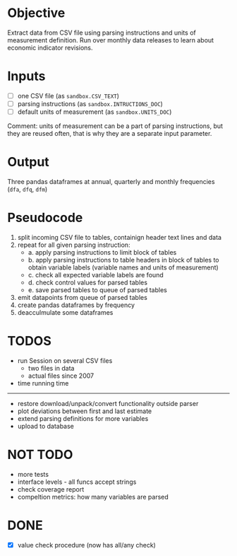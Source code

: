 Objective
=========

Extract data from CSV file using parsing instructions and units of measurement definition. 
Run over monthly data releases to learn about economic indicator revisions.

Inputs
======

- [ ] one CSV file (as `sandbox.CSV_TEXT`)
- [ ] parsing instructions (as `sandbox.INTRUCTIONS_DOC`)
- [ ] default units of measurement (as `sandbox.UNITS_DOC`)

Comment: units of measurement can be a part of parsing instructions, 
         but they are reused often, that is why they are a separate 
         input parameter. 

Output
======

Three pandas dataframes at annual, quarterly and monthly frequencies (`dfa`, `dfq`, `dfm`)
    
Pseudocode
==========

1. split incoming CSV file to tables, containign header text lines and data
2. repeat for all given parsing instruction: 
   -  a. apply parsing instructions to limit block of tables 
    - b. apply parsing instructions to table headers in block of tables 
         to obtain variable labels (variable names and units of measurement) 
    - c. check all expected variable labels are found 
    - d. check control values for parsed tables   
    - e. save parsed tables to queue of parsed tables
3. emit datapoints from queue of parsed tables
4. create pandas dataframes by frequency
5. deacculmulate some dataframes 


TODOS
=====
- run Session on several CSV files
  - two files in data
  - actual files since 2007
- time running time 
----
- restore download/unpack/convert functionality outside parser
- plot deviations between first and last estimate
- extend parsing definitions for more variables
- upload to database

NOT TODO
========
- more tests
- interface levels - all funcs accept strings 
- check coverage report 
- compeltion metrics: how many variables are parsed

DONE
====
- [x] value check procedure (now has all/any check) 
